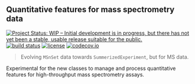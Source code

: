 ## Quantitative features for mass spectrometry data

[![Project Status: WIP – Initial development is in progress, but there has not yet been a stable, usable release suitable for the public.](https://www.repostatus.org/badges/latest/wip.svg)](https://www.repostatus.org/#wip)
[![build status](https://travis-ci.org/rformassspectrometry/Features.svg?branch=master)](https://travis-ci.org/rformassspectrometry/Features)
[![license](https://img.shields.io/badge/license-Artistic--2.0-brightgreen.svg)](https://opensource.org/licenses/Artistic-2.0)
[![codecov.io](https://codecov.io/github/rformassspectrometry/Features/coverage.svg?branch=master)](https://codecov.io/github/rformassspectrometry/Features?branch=master)


> Evolving `MSnSet` data towards `SummerizedExperiment`, but for MS
> data.

Experimental for the new classes to manage and process quantitative
features for high-throughput mass spectrometry assays. 

